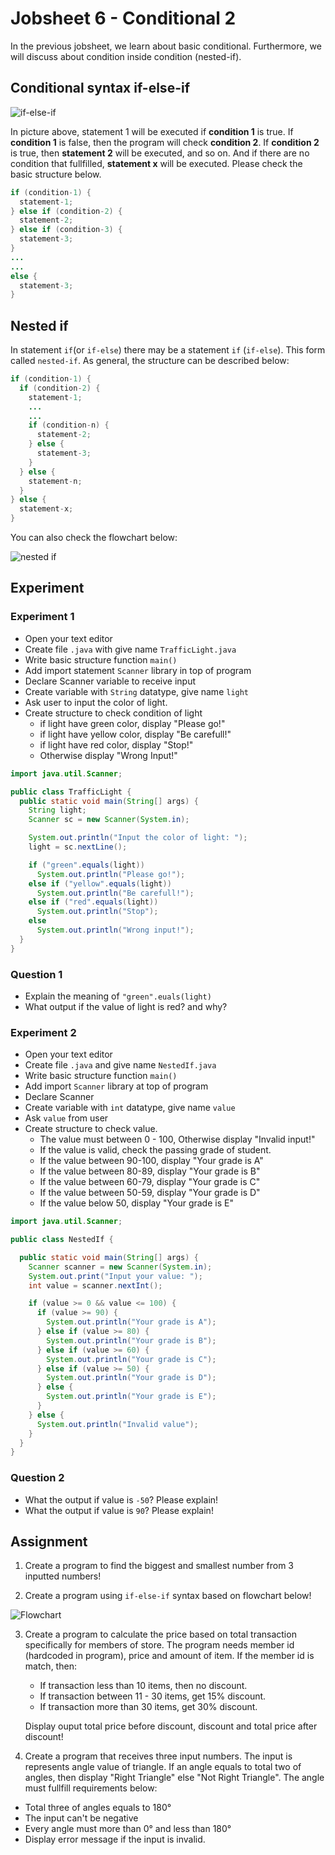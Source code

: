 # Jobsheet 6 - Conditional 2

In the previous jobsheet, we learn about basic conditional. Furthermore, we will
discuss about condition inside condition (nested-if).

## Conditional syntax if-else-if

![if-else-if](./images/06/if-else-if.png)

In picture above, statement 1 will be executed if **condition 1** is true. If
**condition 1** is false, then the program will check **condition 2**. If
**condition 2** is true, then **statement 2** will be executed, and so on. And
if there are no condition that fullfilled, **statement x** will be executed.
Please check the basic structure below.

```java
if (condition-1) {
  statement-1;
} else if (condition-2) {
  statement-2;
} else if (condition-3) {
  statement-3;
}
...
...
else {
  statement-3;
}
```

## Nested if

In statement `if`(or `if-else`) there may be a statement `if` (`if-else`). This
form called `nested-if`. As general, the structure can be described below:

```java
if (condition-1) {
  if (condition-2) {
    statement-1;
    ...
    ...
    if (condition-n) {
      statement-2;
    } else {
      statement-3;
    }
  } else {
    statement-n;
  }
} else {
  statement-x;
}
```

You can also check the flowchart below:

![nested if](./images/06/nested-if.png)

## Experiment
### Experiment 1

- Open your text editor
- Create file `.java` with give name `TrafficLight.java`
- Write basic structure function `main()`
- Add import statement `Scanner` library in top of program
- Declare Scanner variable to receive input
- Create variable with `String` datatype, give name `light`
- Ask user to input the color of light.
- Create structure to check condition of light
  - if light have green color, display "Please go!"
  - if light have yellow color, display "Be carefull!"
  - if light have red color, display "Stop!"
  - Otherwise display "Wrong Input!"

```java
import java.util.Scanner;

public class TrafficLight {
  public static void main(String[] args) {
    String light;
    Scanner sc = new Scanner(System.in);

    System.out.println("Input the color of light: ");
    light = sc.nextLine();

    if ("green".equals(light))
      System.out.println("Please go!");
    else if ("yellow".equals(light))
      System.out.println("Be carefull!");
    else if ("red".equals(light))
      System.out.println("Stop");
    else
      System.out.println("Wrong input!");
  }
}
```

### Question 1
- Explain the meaning of `"green".euals(light)`
- What output if the value of light is red? and why?

### Experiment 2
- Open your text editor
- Create file `.java` and give name `NestedIf.java`
- Write basic structure function `main()`
- Add import `Scanner` library at top of program
- Declare Scanner
- Create variable with `int` datatype, give name `value`
- Ask `value` from user
- Create structure to check value.
  - The value must between 0 - 100, Otherwise display "Invalid input!"
  - If the value is valid, check the passing grade of student.
  - If the value between 90-100, display "Your grade is A"
  - If the value between 80-89, display "Your grade is B"
  - If the value between 60-79, display "Your grade is C"
  - If the value between 50-59, display "Your grade is D"
  - If the value below 50, display "Your grade is E"

```java
import java.util.Scanner;

public class NestedIf {

  public static void main(String[] args) {
    Scanner scanner = new Scanner(System.in);
    System.out.print("Input your value: ");
    int value = scanner.nextInt();

    if (value >= 0 && value <= 100) {
      if (value >= 90) {
        System.out.println("Your grade is A");
      } else if (value >= 80) {
        System.out.println("Your grade is B");
      } else if (value >= 60) {
        System.out.println("Your grade is C");
      } else if (value >= 50) {
        System.out.println("Your grade is D");
      } else {
        System.out.println("Your grade is E");
      }
    } else {
      System.out.println("Invalid value");
    }
  }
}
```

### Question 2
- What the output if value is `-50`? Please explain!
- What the output if value is `90`? Please explain!

## Assignment

1. Create a program to find the biggest and smallest number from 3 inputted numbers!

2. Create a program using `if-else-if` syntax based on flowchart below!

  ![Flowchart](./images/06/flowchart2.png)

3. Create a program to calculate the price based on total transaction
   specifically for members of store. The program needs member id (hardcoded in
   program), price and amount of item. If the member id is match, then:

   - If transaction less than 10 items, then no discount.
   - If transaction between 11 - 30 items, get 15% discount.
   - If transaction more than 30 items, get 30% discount.

   Display ouput total price before discount, discount and total price after
   discount!

4. Create a program that receives three input numbers. The input is represents
   angle value of triangle. If an angle equals to total two of angles, then
   display "Right Triangle" else "Not Right Triangle". The angle must fullfill
   requirements below:
  - Total three of angles equals to 180&deg;
  - The input can't be negative
  - Every angle must more than 0&deg; and less than 180&deg;
  - Display error message if the input is invalid.
